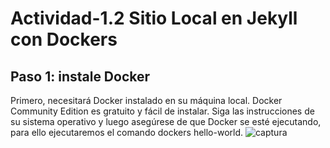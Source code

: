 # Actividad-1.2 Sitio Local en Jekyll con Dockers
## Paso 1: instale Docker
Primero, necesitará Docker instalado en su máquina local. Docker Community Edition es gratuito y fácil de instalar.
Siga las instrucciones de su sistema operativo y luego asegúrese de que Docker se esté ejecutando, para ello ejecutaremos el comando dockers hello-world.
![captura](capturas/Captura1)
